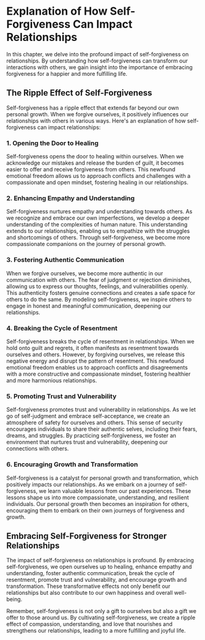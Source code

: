 Explanation of How Self-Forgiveness Can Impact Relationships
=======================================================================

In this chapter, we delve into the profound impact of self-forgiveness on relationships. By understanding how self-forgiveness can transform our interactions with others, we gain insight into the importance of embracing forgiveness for a happier and more fulfilling life.

The Ripple Effect of Self-Forgiveness
-------------------------------------

Self-forgiveness has a ripple effect that extends far beyond our own personal growth. When we forgive ourselves, it positively influences our relationships with others in various ways. Here's an explanation of how self-forgiveness can impact relationships:

### 1. **Opening the Door to Healing**

Self-forgiveness opens the door to healing within ourselves. When we acknowledge our mistakes and release the burden of guilt, it becomes easier to offer and receive forgiveness from others. This newfound emotional freedom allows us to approach conflicts and challenges with a compassionate and open mindset, fostering healing in our relationships.

### 2. **Enhancing Empathy and Understanding**

Self-forgiveness nurtures empathy and understanding towards others. As we recognize and embrace our own imperfections, we develop a deeper understanding of the complexities of human nature. This understanding extends to our relationships, enabling us to empathize with the struggles and shortcomings of others. Through self-forgiveness, we become more compassionate companions on the journey of personal growth.

### 3. **Fostering Authentic Communication**

When we forgive ourselves, we become more authentic in our communication with others. The fear of judgment or rejection diminishes, allowing us to express our thoughts, feelings, and vulnerabilities openly. This authenticity fosters genuine connections and creates a safe space for others to do the same. By modeling self-forgiveness, we inspire others to engage in honest and meaningful communication, deepening our relationships.

### 4. **Breaking the Cycle of Resentment**

Self-forgiveness breaks the cycle of resentment in relationships. When we hold onto guilt and regrets, it often manifests as resentment towards ourselves and others. However, by forgiving ourselves, we release this negative energy and disrupt the pattern of resentment. This newfound emotional freedom enables us to approach conflicts and disagreements with a more constructive and compassionate mindset, fostering healthier and more harmonious relationships.

### 5. **Promoting Trust and Vulnerability**

Self-forgiveness promotes trust and vulnerability in relationships. As we let go of self-judgment and embrace self-acceptance, we create an atmosphere of safety for ourselves and others. This sense of security encourages individuals to share their authentic selves, including their fears, dreams, and struggles. By practicing self-forgiveness, we foster an environment that nurtures trust and vulnerability, deepening our connections with others.

### 6. **Encouraging Growth and Transformation**

Self-forgiveness is a catalyst for personal growth and transformation, which positively impacts our relationships. As we embark on a journey of self-forgiveness, we learn valuable lessons from our past experiences. These lessons shape us into more compassionate, understanding, and resilient individuals. Our personal growth then becomes an inspiration for others, encouraging them to embark on their own journeys of forgiveness and growth.

Embracing Self-Forgiveness for Stronger Relationships
-----------------------------------------------------

The impact of self-forgiveness on relationships is profound. By embracing self-forgiveness, we open ourselves up to healing, enhance empathy and understanding, foster authentic communication, break the cycle of resentment, promote trust and vulnerability, and encourage growth and transformation. These transformative effects not only benefit our relationships but also contribute to our own happiness and overall well-being.

Remember, self-forgiveness is not only a gift to ourselves but also a gift we offer to those around us. By cultivating self-forgiveness, we create a ripple effect of compassion, understanding, and love that nourishes and strengthens our relationships, leading to a more fulfilling and joyful life.
